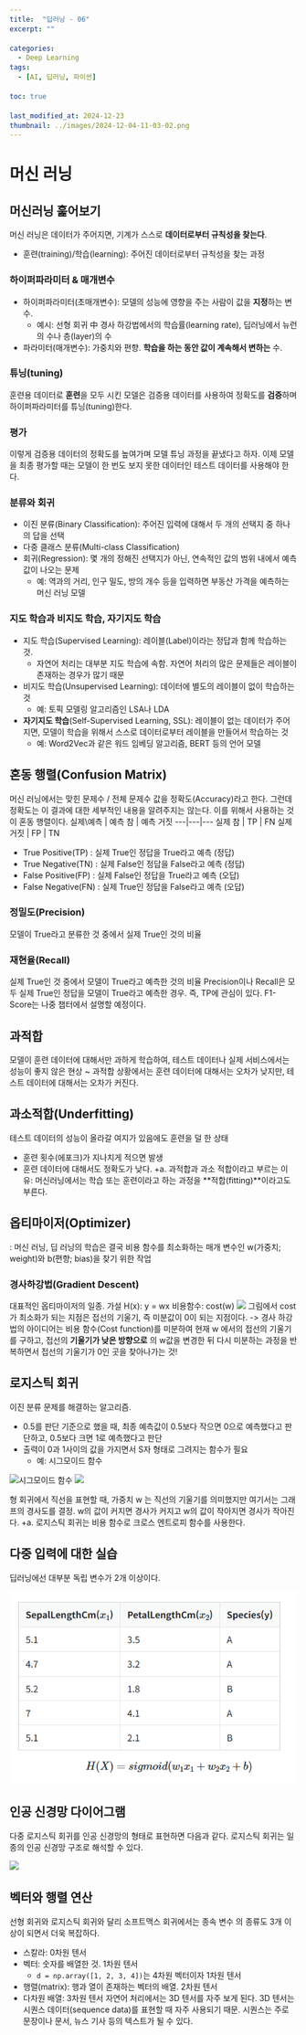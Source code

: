 ```yaml
---
title:  "딥러닝 - 06"
excerpt: ""

categories:
  - Deep Learning
tags:
  - [AI, 딥러닝, 파이썬]

toc: true

last_modified_at: 2024-12-23
thumbnail: ../images/2024-12-04-11-03-02.png
---
```


# 머신 러닝

## 머신러닝 훑어보기
머신 러닝은 데이터가 주어지면, 기계가 스스로 **데이터로부터 규칙성을 찾는다**.
- 훈련(training)/학습(learning): 주어진 데이터로부터 규칙성을 찾는 과정

### 하이퍼파라미터 & 매개변수
- 하이퍼파라미터(초매개변수): 모델의 성능에 영향을 주는 사람이 값을 **지정**하는 변수.
  - 예시: 선형 회귀 中 경사 하강법에서의 학습률(learning rate), 딥러닝에서 뉴런의 수나 층(layer)의 수
- 파라미터(매개변수): 가중치와 편향. **학습을 하는 동안 값이 계속해서 변하는** 수.

### 튜닝(tuning)
훈련용 데이터로 **훈련**을 모두 시킨 모델은 검증용 데이터를 사용하여 정확도를 **검증**하며 하이퍼파라미터를 튜닝(tuning)한다.

### 평가
이렇게 검증용 데이터의 정확도를 높여가며 모델 튜닝 과정을 끝냈다고 하자. 이제 모델을 최종 평가할 때는 모델이 한 번도 보지 못한 데이터인 테스트 데이터를 사용해야 한다.

### 분류와 회귀
- 이진 분류(Binary Classification): 주어진 입력에 대해서 두 개의 선택지 중 하나의 답을 선택
- 다중 클래스 분류(Multi-class Classification)
- 회귀(Regression): 몇 개의 정해진 선택지가 아닌, 연속적인 값의 범위 내에서 예측값이 나오는 문제
  - 예: 역과의 거리, 인구 밀도, 방의 개수 등을 입력하면 부동산 가격을 예측하는 머신 러닝 모델

### 지도 학습과 비지도 학습, 자기지도 학습
- 지도 학습(Supervised Learning): 레이블(Label)이라는 정답과 함께 학습하는 것.
  - 자연어 처리는 대부분 지도 학습에 속함. 자연어 처리의 많은 문제들은 레이블이 존재하는 경우가 많기 때문
- 비지도 학습(Unsupervised Learning): 데이터에 별도의 레이블이 없이 학습하는 것
  - 예: 토픽 모델링 알고리즘인 LSA나 LDA
- **자기지도 학습**(Self-Supervised Learning, SSL): 레이블이 없는 데이터가 주어지면, 모델이 학습을 위해서 스스로 데이터로부터 레이블을 만들어서 학습하는 것
  - 예: Word2Vec과 같은 워드 임베딩 알고리즘, BERT 등의 언어 모델

## 혼동 행렬(Confusion Matrix)
머신 러닝에서는 맞힌 문제수 / 전체 문제수 값을 정확도(Accuracy)라고 한다. 그런데 정확도는 이 결과에 대한 세부적인 내용을 알려주지는 않는다. 이를 위해서 사용하는 것이 혼동 행렬이다.
실제\예측 | 예측 참 | 예측 거짓
---|---|---
실제 참 | TP | FN
실제 거짓 | FP | TN
- True Positive(TP) : 실제 True인 정답을 True라고 예측 (정답)
- True Negative(TN) : 실제 False인 정답을 False라고 예측 (정답)
- False Positive(FP) : 실제 False인 정답을 True라고 예측 (오답)
- False Negative(FN) : 실제 True인 정답을 False라고 예측 (오답)

### 정밀도(Precision)
모델이 True라고 분류한 것 중에서 실제 True인 것의 비율

### 재현율(Recall)
실제 True인 것 중에서 모델이 True라고 예측한 것의 비율
Precision이나 Recall은 모두 실제 True인 정답을 모델이 True라고 예측한 경우. 즉, TP에 관심이 있다.
F1-Score는 나중 챕터에서 설명할 예정이다.

## 과적합
모델이 훈련 데이터에 대해서만 과하게 학습하여, 테스트 데이터나 실제 서비스에서는 성능이 좋지 않은 현상
~[](https://wikidocs.net/images/page/32012/%EC%8A%A4%ED%8C%B8_%EB%A9%94%EC%9D%BC_%EC%98%A4%EC%B0%A8.png)
과적합 상황에서는 훈련 데이터에 대해서는 오차가 낮지만, 테스트 데이터에 대해서는 오차가 커진다.

## 과소적합(Underfitting)
테스트 데이터의 성능이 올라갈 여지가 있음에도 훈련을 덜 한 상태
- 훈련 횟수(에포크)가 지나치게 적으면 발생
- 훈련 데이터에 대해서도 정확도가 낮다.
+a. 과적합과 과소 적합이라고 부르는 이유:
머신러닝에서는 학습 또는 훈련이라고 하는 과정을 **적합(fitting)**이라고도 부른다.

## 옵티마이저(Optimizer)
: 머신 러닝, 딥 러닝의 학습은 결국 비용 함수를 최소화하는 매개 변수인 w(가중치; weight)와 b(편향; bias)을 찾기 위한 작업

### 경사하강법(Gradient Descent)
대표적인 옵티마이저의 일종.
가설 H(x): y = wx
비용함수: cost(w)
![](https://wikidocs.net/images/page/21670/%EC%84%A0%ED%98%95%ED%9A%8C%EA%B7%803.JPG)
그림에서 cost가 최소화가 되는 지점은 접선의 기울기, 즉 미분값이 0이 되는 지점이다.
-> 경사 하강법의 아이디어는 비용 함수(Cost function)를 미분하여 현재 w
에서의 접선의 기울기를 구하고, 접선의 **기울기가 낮은 방향으로**
의 w값을 변경한 뒤 다시 미분하는 과정을 반복하면서 접선의 기울기가 0인 곳을 찾아나가는 것!

## 로지스틱 회귀
이진 분류 문제를 해결하는 알고리즘.
- 0.5를 판단 기준으로 했을 때, 최종 예측값이 0.5보다 작으면 0으로 예측했다고 판단하고, 0.5보다 크면 1로 예측했다고 판단
- 출력이 0과 1사이의 값을 가지면서 S자 형태로 그려지는 함수가 필요
  - 예: 시그모이드 함수

![시그모이드 함수](https://wikidocs.net/images/page/22881/%EC%8B%9C%EA%B7%B8%EB%AA%A8%EC%9D%B4%EB%93%9C%EA%B7%B8%EB%9E%98%ED%94%84.png)
![](https://wikidocs.net/images/page/22881/%EC%8B%9C%EA%B7%B8%EB%AA%A8%EC%9D%B4%EB%93%9C%ED%95%A8%EC%88%98%EC%9D%98%EA%B8%B0%EC%9A%B8%EA%B8%B0%EC%9D%98%EB%B3%80%ED%99%94.png)

형 회귀에서 직선을 표현할 때, 가중치 w
는 직선의 기울기를 의미했지만 여기서는 그래프의 경사도를 결정.
w의 값이 커지면 경사가 커지고
w의 값이 작아지면 경사가 작아진다.
+a. 로지스틱 회귀는 비용 함수로 크로스 엔트로피 함수를 사용한다.

## 다중 입력에 대한 실습
딥러닝에선 대부분 독립 변수가 2개 이상이다.

![](/images/../images/다중입력%20표.png)

## 인공 신경망 다이어그램

다중 로지스틱 회귀를 인공 신경망의 형태로 표현하면 다음과 같다. 로지스틱 회귀는 일종의 인공 신경망 구조로 해석할 수 있다.

![](https://wikidocs.net/images/page/35821/perceptron.JPG)

## 벡터와 행렬 연산
선형 회귀와 로지스틱 회귀와 달리  소프트맥스 회귀에서는 종속 변수
의 종류도 3개 이상이 되면서 더욱 복잡하다.
- 스칼라: 0차원 텐서
- 벡터: 숫자를 배열한 것. 1차원 텐서
  - `d = np.array([1, 2, 3, 4])`는 4차원 벡터이자 1차원 텐서
- 행렬(matrix): 행과 열이 존재하는 벡터의 배열. 2차원 텐서
- 다차원 배열: 3차원 텐서
자연어 처리에서는 3D 텐서를 자주 보게 된다. 3D 텐서는 시퀀스 데이터(sequence data)를 표현할 때 자주 사용되기 때문.
시퀀스는 주로 문장이나 문서, 뉴스 기사 등의 텍스트가 될 수 있다.